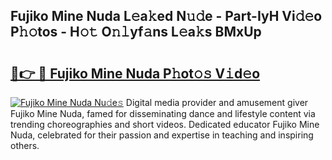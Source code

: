 ## Fujiko Mine Nuda L𝚎a𝚔ed N𝚞𝚍e - Part-IyH Vi𝚍𝚎o P𝚑𝚘tos - H𝚘𝚝 O𝚗𝚕yf𝚊ns L𝚎a𝚔s BMxUp

# <h2><a href="http://kf5r3a.oniu.top/?m=Fujiko+Mine+Nuda">🔗👉 🔴 Fujiko Mine Nuda P𝚑ot𝚘𝚜 V𝚒d𝚎o</a></h2>

[![Fujiko Mine Nuda Nu𝚍e𝚜](https://i.imgur.com/0qMVB7G.gif)](http://kf5r3a.oniu.top/?m=Fujiko+Mine+Nuda)
Digital media provider and amusement giver Fujiko Mine Nuda, famed for disseminating dance and lifestyle content via trending choreographies and short videos. Dedicated educator Fujiko Mine Nuda, celebrated for their passion and expertise in teaching and inspiring others.  
